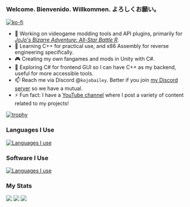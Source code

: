 ### Welcome. Bienvenido. Willkommen. よろしくお願い。
[![ko-fi](https://ko-fi.com/img/githubbutton_sm.svg)](https://ko-fi.com/C0C3NIG2A)

- 🔭 Working on videogame modding tools and API plugins, primarily for [*JoJo's Bizarre Adventure: All-Star Battle R*](https://jojomodding.miraheze.org/wiki/All-Star_Battle_R).
- 🌱 Learning C++ for practical use, and x86 Assembly for reverse engineering specifically.
- 🎮 Creating my own fangames and mods in Unity with C#.
- 🤔 Exploring C# for frontend GUI so I can have C++ as my backend, useful for more accessible tools.
- 📫 Reach me via Discord @`kojobailey`. Better if you join [my Discord server](https://discord.gg/GEGbcRn) so we have a mutual.
- ⚡ Fun fact: I have a [YouTube channel](https://www.youtube.com/@kojobailey) where I post a variety of content related to my projects!

[![trophy](https://github-profile-trophy.vercel.app/?username=KojoBailey&theme=onedark)](https://github.com/ryo-ma/github-profile-trophy)

### Languages I Use
[![Languages I use](https://skillicons.dev/icons?i=cpp,cmake,cs,react,html,css,md)](https://skillicons.dev)

### Software I Use
[![Languages I use](https://skillicons.dev/icons?i=vscode,unity,pr,ps)](https://skillicons.dev)

### My Stats
<!-- https://github.com/vn7n24fzkq/github-profile-summary-cards -->
[![](http://github-profile-summary-cards.vercel.app/api/cards/profile-details?username=KojoBailey&theme=monokai)](https://github.com/vn7n24fzkq/github-profile-summary-cards)
[![](http://github-profile-summary-cards.vercel.app/api/cards/stats?username=KojoBailey&theme=monokai)](https://github.com/vn7n24fzkq/github-profile-summary-cards) [![](http://github-profile-summary-cards.vercel.app/api/cards/repos-per-language?username=KojoBailey&theme=monokai)](https://github.com/vn7n24fzkq/github-profile-summary-cards)
